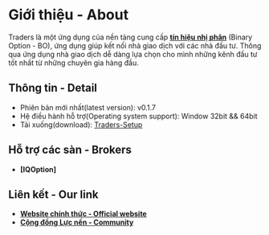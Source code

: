 # Giới thiệu - About

Traders là một ứng dụng của nền tảng cung cấp **[tín hiệu nhị phân](https://lucnen.com)** (Binary Option - BO), ứng dụng giúp kết nối nhà giao dịch với các nhà đầu tư. Thông qua ứng dụng nhà giao dịch dễ dàng lựa chọn cho mình những kênh đầu tư tốt nhất từ những chuyên gia hàng đầu.

## Thông tin - Detail

- Phiên bản mới nhất(latest version): v0.1.7
- Hệ điều hành hỗ trợ(Operating system support): Window 32bit && 64bit
- Tải xuống(download): [Traders-Setup](http://bit.ly/traders-latest)

## Hỗ trợ các sàn - Brokers

- **[IQOption]**

## Liên kết - Our link

- **[Website chính thức - Official website](https://lucnen.com)**
- **[Cộng đồng Lực nến - Community](https://www.facebook.com/groups/lucnen/)**